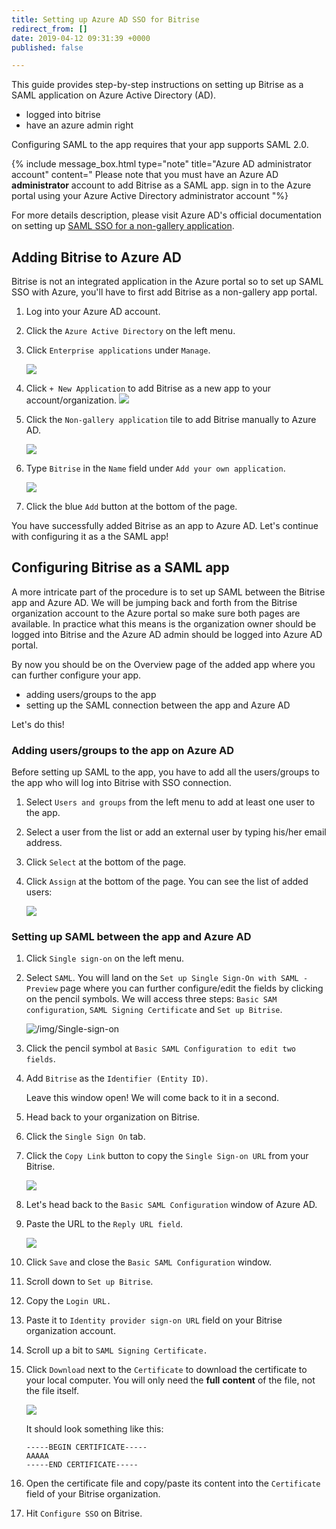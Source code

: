 ```yaml
---
title: Setting up Azure AD SSO for Bitrise
redirect_from: []
date: 2019-04-12 09:31:39 +0000
published: false

---
```

This guide provides step-by-step instructions on setting up Bitrise as a SAML application on Azure Active Directory (AD).

* logged into bitrise
* have an azure admin right

Configuring SAML to the app requires that your app supports SAML 2.0.

{% include message_box.html type="note" title="Azure AD administrator account" content=" Please note that you must have an Azure AD **administrator** account to add Bitrise as a SAML app. sign in to the Azure portal using your Azure Active Directory administrator account "%}

For more details description, please visit Azure AD's official documentation on setting up [SAML SSO for a non-gallery application](https://docs.microsoft.com/en-us/azure/active-directory/manage-apps/configure-single-sign-on-non-gallery-applications).

## Adding Bitrise to Azure AD

Bitrise is not an integrated application in the Azure portal so to set up SAML SSO with Azure, you'll have to first add Bitrise as a non-gallery app portal.

1. Log into your Azure AD account.
2. Click the `Azure Active Directory` on the left menu.
3. Click `Enterprise applications` under `Manage`.

   ![](/img/active-directory.png)
4. Click `+ New Application` to add Bitrise as a new app to your account/organization. ![](/img/azure-enterprise-application-1.jpg)
5. Click the `Non-gallery application` tile to add Bitrise manually to Azure AD.

   ![](/img/non-gallery-application.jpg)
6. Type `Bitrise` in the `Name` field under `Add your own application`.

   ![](/img/bitrise-added-as-an-app.png)
7. Click the blue `Add` button at the bottom of the page.

You have successfully added Bitrise as an app to Azure AD. Let's continue with configuring it as a the SAML app!

## Configuring Bitrise as a SAML app

A more intricate part of the procedure is to set up SAML between the Bitrise app and Azure AD. We will be jumping back and forth from the Bitrise organization account to the Azure portal so make sure both pages are available. In practice what this means is the organization owner should be logged into Bitrise and the Azure AD admin should be logged into Azure AD portal.

By now you should be on the Overview page of the added app where you can further configure your app.

* adding users/groups to the app
* setting up the SAML connection between the app and Azure AD

Let's do this!

### Adding users/groups to the app on Azure AD

Before setting up SAML to the app, you have to add all the users/groups to the app who will log into Bitrise with SSO connection.

1. Select `Users and groups` from the left menu to add at least one user to the app.
2. Select a user from the list or add an external user by typing his/her email address.
3. Click `Select` at the bottom of the page.
4. Click `Assign` at the bottom of the page.
   You can see the list of added users:

   ![](/img/added-user.png)

### Setting up SAML between the app and Azure AD

 1. Click `Single sign-on` on the left menu.
 2. Select `SAML`.
    You will land on the `Set up Single Sign-On with SAML - Preview` page where you can further configure/edit the fields by clicking on the pencil symbols. We will access three steps: `Basic SAM configuration`, `SAML Signing Certificate` and `Set up Bitrise`.

    ![/img/Single-sign-on](https://app.forestry.io/sites/yv69yaruhkt48w/body-media//img/Single-sign-on_-overview.jpg)
 3. Click the pencil symbol at `Basic SAML Configuration to edit two fields`.
 4. Add `Bitrise` as the `Identifier (Entity ID)`.

    Leave this window open! We will come back to it in a second.
 5. Head back to your organization on Bitrise.
 6. Click the `Single Sign On` tab.
 7. Click the `Copy Link` button to copy the `Single Sign-on URL` from your Bitrise.

    ![](https://devcenter.bitrise.io/img/sso-saml-page.jpg)
 8. Let's head back to the `Basic SAML Configuration` window of Azure AD.
 9. Paste the URL to the `Reply URL field`.

    ![](/img/basic-saml-config.jpg)
10. Click `Save` and close the `Basic SAML Configuration` window.
11. Scroll down to `Set up Bitrise`.
12. Copy the `Login URL.`
13. Paste it to `Identity provider sign-on URL` field on your Bitrise organization account.
14. Scroll up a bit to `SAML Signing Certificate.`
15. Click `Download` next to the `Certificate` to download the certificate to your local computer. You will only need the **full** **content** of the file, not the file itself.

    ![](/img/certificate-azure.jpg)

    It should look something like this:

        -----BEGIN CERTIFICATE-----
        AAAAA
        -----END CERTIFICATE-----
16. Open the certificate file and copy/paste its content into the `Certificate` field of your Bitrise organization.
17. Hit `Configure SSO` on Bitrise.